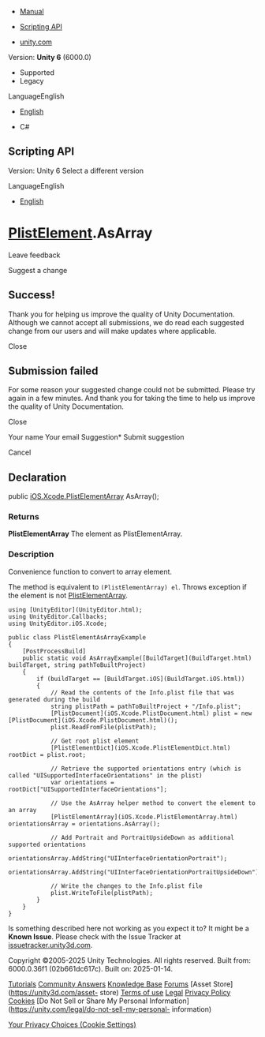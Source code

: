 [ ]()

  * [Manual](../Manual/index.html)
  * [Scripting API](../ScriptReference/index.html)

  * [unity.com](https://unity.com/)

Version: **Unity 6** (6000.0)

  * Supported
  * Legacy

LanguageEnglish

  * [English]()

  * C#

[ ](https://docs.unity3d.com)

## Scripting API

Version: Unity 6 Select a different version

LanguageEnglish

  * [English]()

#  [PlistElement](iOS.Xcode.PlistElement.html).AsArray

Leave feedback

Suggest a change

## Success!

Thank you for helping us improve the quality of Unity Documentation. Although
we cannot accept all submissions, we do read each suggested change from our
users and will make updates where applicable.

Close

## Submission failed

For some reason your suggested change could not be submitted. Please <a>try
again</a> in a few minutes. And thank you for taking the time to help us
improve the quality of Unity Documentation.

Close

Your name Your email Suggestion* Submit suggestion

Cancel

[ ]()

## Declaration

public [iOS.Xcode.PlistElementArray](iOS.Xcode.PlistElementArray.html)
AsArray();

### Returns

**PlistElementArray** The element as PlistElementArray.

### Description

Convenience function to convert to array element.

The method is equivalent to `(PlistElementArray) el`. Throws exception if the
element is not [PlistElementArray](iOS.Xcode.PlistElementArray.html).

    
    
    using [UnityEditor](UnityEditor.html);
    using UnityEditor.Callbacks;
    using UnityEditor.iOS.Xcode;  
      
    public class PlistElementAsArrayExample
    {
        [PostProcessBuild]
        public static void AsArrayExample([BuildTarget](BuildTarget.html) buildTarget, string pathToBuiltProject)
        {
            if (buildTarget == [BuildTarget.iOS](BuildTarget.iOS.html)) 
            {
                // Read the contents of the Info.plist file that was generated during the build
                string plistPath = pathToBuiltProject + "/Info.plist";
                [PlistDocument](iOS.Xcode.PlistDocument.html) plist = new [PlistDocument](iOS.Xcode.PlistDocument.html)();
                plist.ReadFromFile(plistPath);
           
                // Get root plist element
                [PlistElementDict](iOS.Xcode.PlistElementDict.html) rootDict = plist.root;  
      
                // Retrieve the supported orientations entry (which is called "UISupportedInterfaceOrientations" in the plist)
                var orientations = rootDict["UISupportedInterfaceOrientations"];  
      
                // Use the AsArray helper method to convert the element to an array
                [PlistElementArray](iOS.Xcode.PlistElementArray.html) orientationsArray = orientations.AsArray();
                
                // Add Portrait and PortraitUpsideDown as additional supported orientations
                orientationsArray.AddString("UIInterfaceOrientationPortrait");
                orientationsArray.AddString("UIInterfaceOrientationPortraitUpsideDown");  
      
                // Write the changes to the Info.plist file
                plist.WriteToFile(plistPath);
            }
        }
    }
    

Is something described here not working as you expect it to? It might be a
**Known Issue**. Please check with the Issue Tracker at
[issuetracker.unity3d.com](https://issuetracker.unity3d.com).

Copyright ©2005-2025 Unity Technologies. All rights reserved. Built from:
6000.0.36f1 (02b661dc617c). Built on: 2025-01-14.

[Tutorials](https://unity3d.com/learn) [Community
Answers](https://answers.unity3d.com) [Knowledge
Base](https://support.unity3d.com/hc/en-us)
[Forums](https://forum.unity3d.com) [Asset Store](https://unity3d.com/asset-
store) [Terms of use](https://docs.unity3d.com/Manual/TermsOfUse.html)
[Legal](https://unity.com/legal) [Privacy
Policy](https://unity.com/legal/privacy-policy)
[Cookies](https://unity.com/legal/cookie-policy) [Do Not Sell or Share My
Personal Information](https://unity.com/legal/do-not-sell-my-personal-
information)

[Your Privacy Choices (Cookie Settings)](javascript:void\(0\);)

